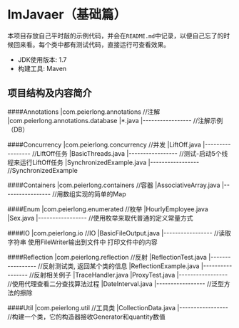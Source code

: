 # ImJavaer（基础篇）
本项目存放自己平时敲的示例代码，并会在`README.md`中记录，以便自己忘了的时候回来看。每个类中都有测试代码，直接运行可查看效果。

- JDK使用版本: 1.7
- 构建工具: Maven

## 项目结构及内容简介

####Annotations
    |com.peierlong.annotations   //注解
        |com.peierlong.annotations.database
        |*.java
        |-----------------  //注解示例（DB）
        
####Concurrency
    |com.peierlong.concurrency   //并发
        |LiftOff.java
        |-----------------  //LiftOff任务
        |BasicThreads.java
        |-----------------  //测试-启动5个线程来运行LiftOff任务
        |SynchronizedExample.java
        |-----------------  //SynchronizedExample
        
####Containers
    |com.peierlong.containers   //容器
        |AssociativeArray.java
        |-----------------  //用数组实现的简单的Map
        
####Enum
    |com.peierlong.enumerated   //枚举
        |HourlyEmployee.java
        |Sex.java
        |----------------- //使用枚举来取代普通的定义常量方式
        
####IO
    |com.peierlong.io   //IO
        |BasicFileOutput.java
        |-----------------  //读取字符串 使用FileWriter输出到文件中 打印文件中的内容
        
####Reflection
    |com.peierlong.reflection   //反射
        |ReflectionTest.java
        |-----------------  //反射测试类, 返回某个类的信息
        |ReflectionExample.java
        |-----------------  //反射相关例子
        |TraceHandler.java
        |ProxyTest.java
        |-----------------  //使用代理查看二分查找算法过程
        |DateInterval.java
        |-----------------  //泛型方法的擦除

####Util
    |com.peierlong.util   //工具类
        |CollectionData.java
        |-----------------  //构建一个类，它的构造器接收Generator和quantity数值
